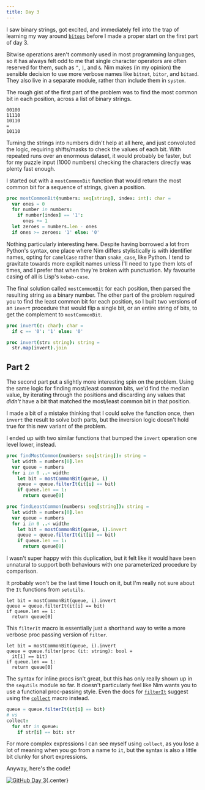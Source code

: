 ```yaml
---
title: Day 3
---
```


I saw binary strings, got excited, and immediately fell into the trap of learning my way around [`bitops`][bitops] before I made a proper start on the first part of day 3.

Bitwise operations aren't commonly used in most programming languages, so it has always felt odd to me that single character operators are often reserved for them, such as `^`, `|`, and `&`. Nim makes (in my opinion) the sensible decision to use more verbose names like `bitnot`, `bitor`, and `bitand`. They also live in a separate module, rather than include them in `system`.

The rough gist of the first part of the problem was to find the most common bit in each position, across a list of binary strings.

```
00100
11110
10110
=
10110
```

Turning the strings into numbers didn't help at all here, and just convoluted the logic, requiring shifts/masks to check the values of each bit. With repeated runs over an enormous dataset, it would probably be faster, but for my puzzle input (1000 numbers) checking the characters directly was plenty fast enough.

I started out with a `mostCommonBit` function that would return the most common bit for a sequence of strings, given a position.

```nim
proc mostCommonBit(numbers: seq[string], index: int): char =
  var ones = 0
  for number in numbers:
    if number[index] == '1':
      ones += 1
  let zeroes = numbers.len - ones
  if ones >= zeroes: '1' else: '0'
```

Nothing particularly interesting here. Despite having borrowed a lot from Python's syntax, one place where Nim differs stylistically is with identifier names, opting for `camelCase` rather than `snake_case`, like Python. I tend to gravitate towards more explicit names unless I'll need to type them lots of times, and I prefer that when they're broken with punctuation. My favourite casing of all is Lisp's `kebab-case`.

The final solution called `mostCommonBit` for each position, then parsed the resulting string as a binary number. The other part of the problem required you to find the least common bit for each position, so I built two versions of an `invert` procedure that would flip a single bit, or an entire string of bits, to get the complement to `mostCommonBit`.

```nim
proc invert(c: char): char =
  if c == '0': '1' else: '0'

proc invert(str: string): string =
  str.map(invert).join
```

## Part 2
The second part put a slightly more interesting spin on the problem. Using the same logic for finding most/least common bits, we'd find the median value, by iterating through the positions and discarding any values that _didn't_ have a bit that matched the most/least common bit in that position.

I made a bit of a mistake thinking that I could solve the function once, then `invert` the result to solve both parts, but the inversion logic doesn't hold true for this new variant of the problem.

I ended up with two similar functions that bumped the `invert` operation one level lower, instead.

```nim
proc findMostCommon(numbers: seq[string]): string =
  let width = numbers[0].len
  var queue = numbers
  for i in 0 ..< width:
    let bit = mostCommonBit(queue, i)
    queue = queue.filterIt(it[i] == bit)
    if queue.len == 1:
      return queue[0]

proc findLeastCommon(numbers: seq[string]): string =
  let width = numbers[0].len
  var queue = numbers
  for i in 0 ..< width:
    let bit = mostCommonBit(queue, i).invert
    queue = queue.filterIt(it[i] == bit)
    if queue.len == 1:
      return queue[0]
```

I wasn't super happy with this duplication, but it felt like it would have been unnatural to support both behaviours with one parameterized procedure by comparison.

It probably won't be the last time I touch on it, but I'm really not sure about the `It` functions from `setutils`.

```nim/1
let bit = mostCommonBit(queue, i).invert
queue = queue.filterIt(it[i] == bit)
if queue.len == 1:
  return queue[0]
```

This `filterIt` macro is essentially just a shorthand way to write a more verbose proc passing version of `filter`.

```nim/1-2
let bit = mostCommonBit(queue, i).invert
queue = queue.filter(proc (it: string): bool =
  it[i] == bit)
if queue.len == 1:
  return queue[0]
```

The syntax for inline procs isn't great, but this has only really shown up in the `sequtils` module so far. It doesn't particularly feel like Nim wants you to use a functional proc-passing style. Even the docs for [`filterIt`](https://nim-lang.org/docs/sequtils.html#filterIt.t%2Cuntyped%2Cuntyped) suggest using the [`collect`](https://nim-lang.org/docs/sugar.html#collect.m%2Cuntyped%2Cuntyped) macro instead.

```nim
queue = queue.filterIt(it[i] == bit)
# vs
collect:
  for str in queue:
    if str[i] == bit: str
```

For more complex expressions I can see myself using `collect`, as you lose a lot of meaning when you go from a name to `it`, but the syntax is also a little bit clunky for short expressions.

Anyway, here's the code!

[![GitHub](/icons/github.svg) Day 3](https://github.com/danprince/advent-of-code/blob/master/2021/day-03/main.nim){.center}

[bitops]: https://nim-lang.org/docs/bitops.html
